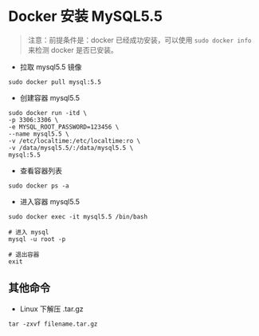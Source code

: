 # Docker 安装 MySQL5.5

> 注意：前提条件是：docker 已经成功安装，可以使用 `sudo docker info` 来检测 docker 是否已安装。

- 拉取 mysql5.5 镜像
```
sudo docker pull mysql:5.5
```
- 创建容器 mysql5.5
```
sudo docker run -itd \
-p 3306:3306 \
-e MYSQL_ROOT_PASSWORD=123456 \
--name mysql5.5 \
-v /etc/localtime:/etc/localtime:ro \
-v /data/mysql5.5/:/data/mysql5.5 \
mysql:5.5
```
- 查看容器列表
```
sudo docker ps -a
```
- 进入容器 mysql5.5
```
sudo docker exec -it mysql5.5 /bin/bash

# 进入 mysql
mysql -u root -p

# 退出容器
exit
```


## 其他命令
- Linux 下解压 .tar.gz
```
tar -zxvf filename.tar.gz
```
